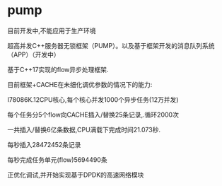 # pump

目前开发中,不能应用于生产环境

超高并发C++服务器无锁框架（PUMP）。以及基于框架开发的消息队列系统（APP）（开发中）

基于C++17实现的flow异步处理框架.

目前框架+CACHE在未细化调优参数的情况下的能力:

I78086K.12CPU核心,每个核心并发1000个异步任务(12万并发)

每个任务分5个flow向CACHE插入/替换25条记录,.循环2000次

一共插入/替换6亿条数据,CPU满载下完成时间21.073秒.

每秒插入28472452条记录

每秒完成任务单元(flow)5694490条






正优化调试,并开始实现基于DPDK的高速网络模块
